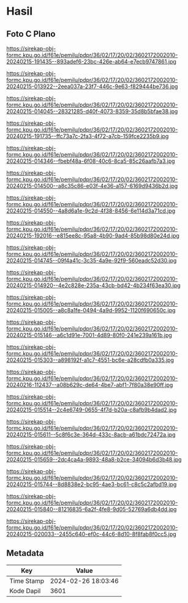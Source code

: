 # Hasil

## Foto C Plano

https://sirekap-obj-formc.kpu.go.id/f61e/pemilu/pdpr/36/02/17/20/02/3602172002010-20240215-191435--893adef6-23bc-426e-ab64-e7ecb9747861.jpg

https://sirekap-obj-formc.kpu.go.id/f61e/pemilu/pdpr/36/02/17/20/02/3602172002010-20240215-013922--2eea037a-23f7-446c-9e63-f829444be736.jpg

https://sirekap-obj-formc.kpu.go.id/f61e/pemilu/pdpr/36/02/17/20/02/3602172002010-20240215-014045--28321285-d40f-4073-8359-35d8b5bfae38.jpg

https://sirekap-obj-formc.kpu.go.id/f61e/pemilu/pdpr/36/02/17/20/02/3602172002010-20240215-191735--ffc73a7c-2fa3-4f72-a7cb-159fce2235b9.jpg

https://sirekap-obj-formc.kpu.go.id/f61e/pemilu/pdpr/36/02/17/20/02/3602172002010-20240215-014346--fbebf48a-6f08-40c6-8ca5-85c26aafb7a3.jpg

https://sirekap-obj-formc.kpu.go.id/f61e/pemilu/pdpr/36/02/17/20/02/3602172002010-20240215-014500--a8c35c86-e03f-4e36-a157-6169d9436b2d.jpg

https://sirekap-obj-formc.kpu.go.id/f61e/pemilu/pdpr/36/02/17/20/02/3602172002010-20240215-014550--4a8d6a1e-9c2d-4f38-8456-6e114d3a71cd.jpg

https://sirekap-obj-formc.kpu.go.id/f61e/pemilu/pdpr/36/02/17/20/02/3602172002010-20240215-192016--e815ee8c-95a8-4b90-9ad4-85b98d80e24d.jpg

https://sirekap-obj-formc.kpu.go.id/f61e/pemilu/pdpr/36/02/17/20/02/3602172002010-20240215-014745--09f4a41c-3c35-4a9e-92f9-560eadc52d30.jpg

https://sirekap-obj-formc.kpu.go.id/f61e/pemilu/pdpr/36/02/17/20/02/3602172002010-20240215-014920--4e2c828e-235a-43cb-bd42-4b234f63ea30.jpg

https://sirekap-obj-formc.kpu.go.id/f61e/pemilu/pdpr/36/02/17/20/02/3602172002010-20240215-015005--a8c8a1fe-0494-4a9d-9952-1120f690650c.jpg

https://sirekap-obj-formc.kpu.go.id/f61e/pemilu/pdpr/36/02/17/20/02/3602172002010-20240215-015146--a6c1d91e-7001-4d89-80f0-241e239a161b.jpg

https://sirekap-obj-formc.kpu.go.id/f61e/pemilu/pdpr/36/02/17/20/02/3602172002010-20240215-015303--a898192f-a1c7-4551-bc6e-a28cdfb0a335.jpg

https://sirekap-obj-formc.kpu.go.id/f61e/pemilu/pdpr/36/02/17/20/02/3602172002010-20240216-112437--a08b629c-de64-4be7-abf1-7f80a38e90ff.jpg

https://sirekap-obj-formc.kpu.go.id/f61e/pemilu/pdpr/36/02/17/20/02/3602172002010-20240215-015514--2c4e6749-0655-4f7d-b20a-c8afb9b4dad2.jpg

https://sirekap-obj-formc.kpu.go.id/f61e/pemilu/pdpr/36/02/17/20/02/3602172002010-20240215-015611--5c8f6c3e-364d-433c-8acb-a61bdc72472a.jpg

https://sirekap-obj-formc.kpu.go.id/f61e/pemilu/pdpr/36/02/17/20/02/3602172002010-20240215-015659--2dc4ca4a-9893-48a8-b2ce-34094b6d3b48.jpg

https://sirekap-obj-formc.kpu.go.id/f61e/pemilu/pdpr/36/02/17/20/02/3602172002010-20240215-015744--8d8838e2-bc95-4ae3-bc61-c8c5c2afbd19.jpg

https://sirekap-obj-formc.kpu.go.id/f61e/pemilu/pdpr/36/02/17/20/02/3602172002010-20240215-015840--81216835-6a2f-4fe8-9d05-52769a6db4dd.jpg

https://sirekap-obj-formc.kpu.go.id/f61e/pemilu/pdpr/36/02/17/20/02/3602172002010-20240215-020033--2455c640-ef0c-44c6-8d10-8f8fab8f0cc5.jpg


## Metadata

| Key        | Value               |
| ---------- | ------------------- |
| Time Stamp | 2024-02-26 18:03:46 |
| Kode Dapil | 3601                |



